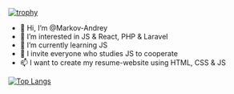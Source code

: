 [![trophy](https://github-profile-trophy.vercel.app/?username=Markov-Andrey&theme=onedark)](https://github.com/ryo-ma/github-profile-trophy)


- 👋 Hi, I’m @Markov-Andrey
- 👀 I’m interested in JS & React, PHP & Laravel
- 🌱 I’m currently learning JS
- 💞️ I invite everyone who studies JS to cooperate
- 📫 I want to create my resume-website using HTML, CSS & JS


[![Top Langs](https://github-readme-stats.vercel.app/api/top-langs/?username=Markov-Andrey)](https://github.com/anuraghazra/github-readme-stats)

<!---
Markov-Andrey/Markov-Andrey is a ✨ special ✨ repository because its `README.md` (this file) appears on your GitHub profile.
You can click the Preview link to take a look at your changes.
--->
